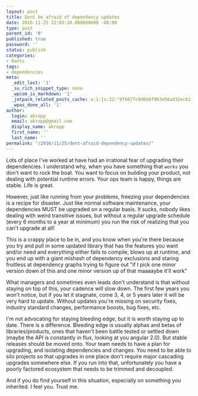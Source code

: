 ```yaml
---
layout: post
title: Dont be afraid of dependency updates
date: 2016-11-25 22:03:20.000000000 -08:00
type: post
parent_id: '0'
published: true
password: ''
status: publish
categories:
- Rants
tags:
- dependencies
meta:
  _edit_last: '1'
  _su_rich_snippet_type: none
  _wpcom_is_markdown: '1'
  _jetpack_related_posts_cache: a:1:{s:32:"8f6677c9d6b0f903e98ad32ec61f8deb";a:2:{s:7:"expires";i:1561858553;s:7:"payload";a:3:{i:0;a:1:{s:2:"id";i:4919;}i:1;a:1:{s:2:"id";i:4764;}i:2;a:1:{s:2:"id";i:4028;}}}}
  _wpas_done_all: '1'
author:
  login: akropp
  email: akropp@gmail.com
  display_name: akropp
  first_name: ''
  last_name: ''
permalink: "/2016/11/25/dont-afraid-dependency-updates/"
---
```

Lots of place I've worked at have had an irrational fear of upgrading their dependencies. I understand why, when you have something that `works` you don't want to rock the boat. You want to focus on building your product, not dealing with potential runtime errors. Your ops team is happy, things are stable. Life is great.

However, just like running from your problems, freezing your dependencies is a recipe for disaster. Just like normal software maintenance, your dependencies MUST be upgraded on a regular basis. It sucks, nobody likes dealing with weird transitive issues, but without a regular upgrade schedule (every 6 months to a year at minimum) you run the risk of realizing that you can't upgrade at all!

This is a crappy place to be in, and you know when you're there because you try and pull in some updated library that has the features you want and/or need and everything either fails to compile, blows up at runtime, and you end up with a giant mishash of dependency exclusions and staring fruitless at dependency graphs trying to figure out "if I pick one minor version down of this and one minor version up of that maaaaybe it'll work"

What managers and sometimes even leads don't understand is that without staying on top of this, your cadence will slow down. The first few years you won't notice, but if you let it stagnate, come 3, 4, or 5 years later it will be very hard to update. Without updates you're missing on security fixes, industry standard changes, performance boosts, bug fixes, etc.

I'm not advocating for staying bleeding edge, but it is worth staying up to date. There is a difference. Bleeding edge is usually alphas and betas of libraries/products, ones that haven't been battle tested or settled down (maybe the API is constantly in flux, looking at you angular 2.0). But stable releases should be moved onto. Your team needs to have a plan for upgrading, and isolating dependencies and changes. You need to be able to silo projects so that upgrades in one place don't require major cascading upgrades somewhere else. If you run into that, unfortunately you have a poorly factored ecosystem that needs to be trimmed and decoupled.

And if you do find yourself in this situation, especially on something you inherited. I feel you. Trust me.

